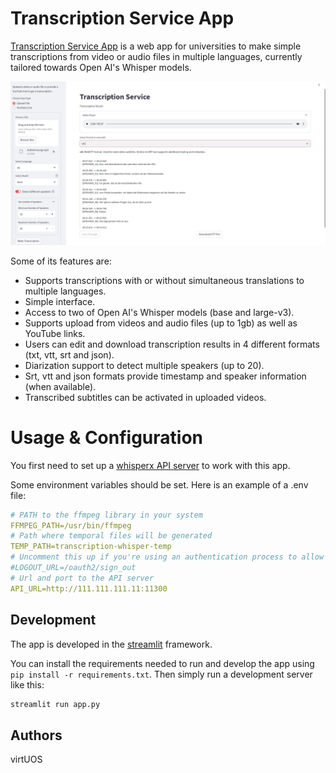 # Transcription Service App

[Transcription Service App](https://pvm002.virtuos.uni-osnabrueck.de/) is a web app for universities to make simple transcriptions from video or audio files in multiple languages, currently tailored towards Open AI's Whisper models.

![screenshot.png](docs/assets/screenshot.png)

Some of its features are:
- Supports transcriptions with or without simultaneous translations to multiple languages.
- Simple interface.
- Access to two of Open AI's Whisper models (base and large-v3).
- Supports upload from videos and audio files (up to 1gb) as well as YouTube links.
- Users can edit and download transcription results in 4 different formats (txt, vtt, srt and json).
- Diarization support to detect multiple speakers (up to 20).
- Srt, vtt and json formats provide timestamp and speaker information (when available).
- Transcribed subtitles can be activated in uploaded videos.

# Usage & Configuration

You first need to set up a [whisperx API server](https://github.com/virtUOS/whisperx-api) to work with this app.

Some environment variables should be set. Here is an example of a .env file:

```yml
# PATH to the ffmpeg library in your system
FFMPEG_PATH=/usr/bin/ffmpeg
# Path where temporal files will be generated 
TEMP_PATH=transcription-whisper-temp
# Uncomment this up if you're using an authentication process to allow users to log out
#LOGOUT_URL=/oauth2/sign_out
# Url and port to the API server
API_URL=http://111.111.111.11:11300
```

## Development

The app is developed in the [streamlit](https://streamlit.io/) framework.

You can install the requirements needed to run and develop the app using `pip install -r requirements.txt`.
Then simply run a development server like this:

```bash
streamlit run app.py
```

## Authors

virtUOS
